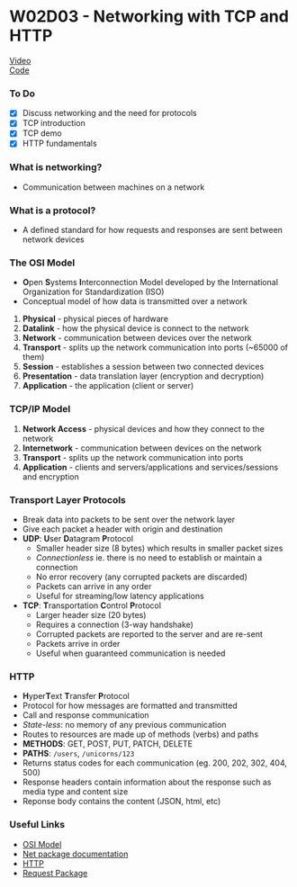 # W02D03 - Networking with TCP and HTTP

[Video](https://vimeo.com/699202584/b12d356a6f)  
[Code](https://github.com/DevHalpin/lectures2022/tree/main/full-time/w2/d3)  

### To Do
- [x] Discuss networking and the need for protocols
- [x] TCP introduction
- [x] TCP demo
- [x] HTTP fundamentals

### What is networking?
- Communication between machines on a network

### What is a protocol?
- A defined standard for how requests and responses are sent between network devices

### The OSI Model
- **O**pen **S**ystems **I**nterconnection Model developed by the International Organization for Standardization (ISO)
- Conceptual model of how data is transmitted over a network

1. **Physical** - physical pieces of hardware
2. **Datalink** - how the physical device is connect to the network
3. **Network** - communication between devices over the network
4. **Transport** - splits up the network communication into ports (~65000 of them)
5. **Session** - establishes a session between two connected devices
6. **Presentation** - data translation layer (encryption and decryption)
7. **Application** - the application (client or server)

### TCP/IP Model
1. **Network Access** - physical devices and how they connect to the network
2. **Internetwork** - communication between devices on the network
3. **Transport** - splits up the network communication into ports
4. **Application** - clients and servers/applications and services/sessions and encryption

### Transport Layer Protocols
- Break data into packets to be sent over the network layer
- Give each packet a header with origin and destination
- **UDP**: **U**ser **D**atagram **P**rotocol
  - Smaller header size (8 bytes) which results in smaller packet sizes
  - _Connectionless_ ie. there is no need to establish or maintain a connection
  - No error recovery (any corrupted packets are discarded)
  - Packets can arrive in any order
  - Useful for streaming/low latency applications
- **TCP**: **T**ransportation **C**ontrol **P**rotocol
  - Larger header size (20 bytes)
  - Requires a connection (3-way handshake)
  - Corrupted packets are reported to the server and are re-sent
  - Packets arrive in order
  - Useful when guaranteed communication is needed

### HTTP
- **H**yper**T**ext **T**ransfer **P**rotocol
- Protocol for how messages are formatted and transmitted
- Call and response communication
- _State-less_: no memory of any previous communication
- Routes to resources are made up of methods (verbs) and paths
- **METHODS**: GET, POST, PUT, PATCH, DELETE
- **PATHS**: `/users`, `/unicorns/123`
- Returns status codes for each communication (eg. 200, 202, 302, 404, 500)
- Response headers contain information about the response such as media type and content size
- Reponse body contains the content (JSON, html, etc)

### Useful Links
* [OSI Model](https://en.wikipedia.org/wiki/OSI_model)
* [Net package documentation](https://nodejs.org/api/net.html)
* [HTTP](https://en.wikipedia.org/wiki/Hypertext_Transfer_Protocol)
* [Request Package](https://www.npmjs.com/package/request)
